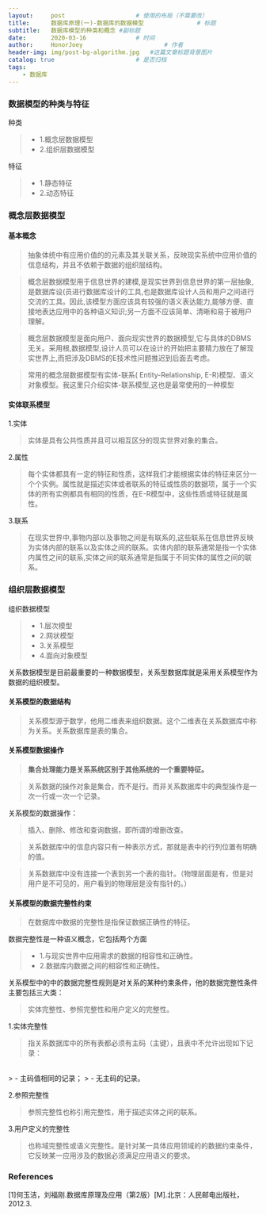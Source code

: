 ```yaml
---
layout:     post   				    # 使用的布局（不需要改）
title:      数据库原理(一)-数据库的数据模型				# 标题 
subtitle:   数据库模型的种类和概念 #副标题
date:       2020-03-16 				# 时间
author:     HonorJoey 						# 作者
header-img: img/post-bg-algorithm.jpg 	#这篇文章标题背景图片
catalog: true 						# 是否归档
tags:
    - 数据库
---
```


### 数据模型的种类与特征
种类
> - 1.概念层数据模型
> - 2.组织层数据模型

特征
> - 1.静态特征
> - 2.动态特征


### 概念层数据模型
#### 基本概念
> 抽象体统中有应用价值的的元素及其关联关系，反映现实系统中应用价值的信息结构，并且不依赖于数据的组织层结构。

> 概念层数据模型用于信息世界的建模,是现实世界到信息世界的第一层抽象,是数据库设(员进行数据库设计的工具,也是数据库设计人员和用户之间进行交流的工具。因此,该模型方面应该具有较强的语义表达能力,能够方便、直接地表达应用中的各种语义知识;另一方面不应该简单、清晰和易于被用户理解。


> 概念层数据模型是面向用户、面向现实世界的数据模型,它与具体的DBMS无关。采用根,数据模型,设计人员可以在设计的开始把主要精力放在了解现实世界上,而把涉及DBMS的E技术性问题推迟到后面去考虑。

> 常用的概念层数据模型有实体-联系( Entity-Relationship, E-R)模型、语义对象模型。我这里只介绍实体-联系模型,这也是最常使用的一种模型

#### 实体联系模型
1.实体
> 实体是具有公共性质并且可以相互区分的现实世界对象的集合。

2.属性
> 每个实体都具有一定的特征和性质，这样我们才能根据实体的特征来区分一个个实例。属性就是描述实体或者联系的特征或性质的数据项，属于一个实体的所有实例都具有相同的性质，在E-R模型中，这些性质或特征就是属性。

3.联系
> 在现实世界中,事物内部以及事物之间是有联系的,这些联系在信息世界反映为实体内部的联系以及实体之间的联系。实体内部的联系通常是指一个实体内属性之间的联系,实体之间的联系通常是指属于不同实体的属性之间的联系。

### 组织层数据模型
组织数据模型
> - 1.层次模型
> - 2.网状模型
> - 3.关系模型
> - 4.面向对象模型

关系数据模型是目前最重要的一种数据模型，关系型数据库就是采用关系模型作为数据的组织模型。

#### 关系模型的数据结构
> 关系模型源于数学，他用二维表来组织数据。这个二维表在关系数据库中称为关系。关系数据库是表的集合。

#### 关系模型数据操作
> **集合处理能力是关系系统区别于其他系统的一个重要特征。**

> 关系数据的操作对象是集合，而不是行。而非关系数据库中的典型操作是一次一行或一次一个记录。

关系模型的数据操作：
> 插入、删除、修改和查询数据，即所谓的增删改查。

> 关系数据库中的信息内容只有一种表示方式，那就是表中的行列位置有明确的值。

> 关系数据库中没有连接一个表到另一个表的指针。（物理层面是有，但是对用户是不可见的，用户看到的物理层是没有指针的。）

#### 关系模型的数据完整性约束
> 在数据库中数据的完整性是指保证数据正确性的特征。

数据完整性是一种语义概念，它包括两个方面
> - 1.与现实世界中应用需求的数据的相容性和正确性。
> - 2.数据库内数据之间的相容性和正确性。

关系模型中的中的数据完整性规则是对关系的某种约束条件，他的数据完整性条件主要包括三大类：
> 实体完整性、参照完整性和用户定义的完整性。

1.实体完整性
> 指关系数据库中的所有表都必须有主码（主键），且表中不允许出现如下记录：
<br>
> - 主码值相同的记录；
> - 无主码的记录。

2.参照完整性
> 参照完整性也称引用完整性，用于描述实体之间的联系。

3.用户定义的完整性
> 也称域完整性或语义完整性。是针对某一具体应用领域的的数据约束条件，它反映某一应用涉及的数据必须满足应用语义的要求。

### References
[1]何玉洁，刘福刚.数据库原理及应用（第2版）[M].北京：人民邮电出版社，2012.3.


